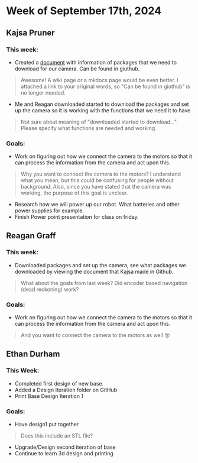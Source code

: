 # Week of September 17th, 2024

## Kajsa Pruner
### This week:
- Created a [document](/Camera.md) with information of packages that we need to download for our camera. Can be found in giuthub.
> Awesome! A wiki page or a mkdocs page would be even better. I attached a link to your original words, so "Can be found in giuthub" is no longer needed. 
- Me and Reagan downloaded started to download the packages and set up the camera so it is working with the functions that we need it to have
> Not sure about meaning of "downloaded started to download...". Please specify what functions are needed and working. 
### Goals:
- Work on figuring out how we connect the camera to the motors so that it can process the information from the camera and act upon this.
> Why you want to connect the camera to the motors? I understand what you mean, but this could be confusing for people without background. Also, since you have stated that the camera was working, the purpose of this goal is unclear.
- Research how we will power up our robot. What batteries and other power supplies for example.
- Finish Power point presentation for class on friday.


## Reagan Graff
### This week:
- Downloaded packages and set up the camera, see what packages we downloaded by viewing the document that Kajsa made in Github.
> What about the goals from last week? Did encoder based navigation (dead reckoning) work?
### Goals:
- Work on figuring out how we connect the camera to the motors so that it can process the information from the camera and act upon this.
> And you want to connect the camera to the motors as well :dizzy_face:


## Ethan Durham
### This Week:
- Completed first design of new base.
- Added a Design Iteration folder on GitHub
- Print Base Design Iteration 1
### Goals:
- Have design1 put together
> Does this include an STL file?
- Upgrade/Design second iteration of base
- Continue to learn 3d design and printing
  
